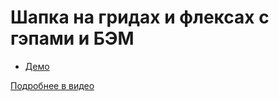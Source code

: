# Шапка на гридах и флексах с гэпами и БЭМ

- [Демо](https://pepelsbey.github.io/playground/20/)

[Подробнее в видео](https://youtu.be/OkWwM4yE-V0)
